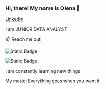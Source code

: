 ### Hi, there! My name is Olena 👋 

[LinkedIn](www.linkedin.com/in/olena-cernucha)

I am JUNIOR DATA ANALYST

:mailbox: Reach me out!

![Static Badge](https://img.shields.io/badge/LinkedIn-0A66C2?style=flat&logo=linked&logoColor=0A66C2&link=www.linkedin.com%2Fin%2Folena-cernucha)

![Static Badge](https://img.shields.io/badge/email-EA4335?style=flat&logo=gmail&logoColor=8B8B8B&link=olenacch%40seznam.cz)

I am constantly learning new things

My motto: Everything goes when you want it.
